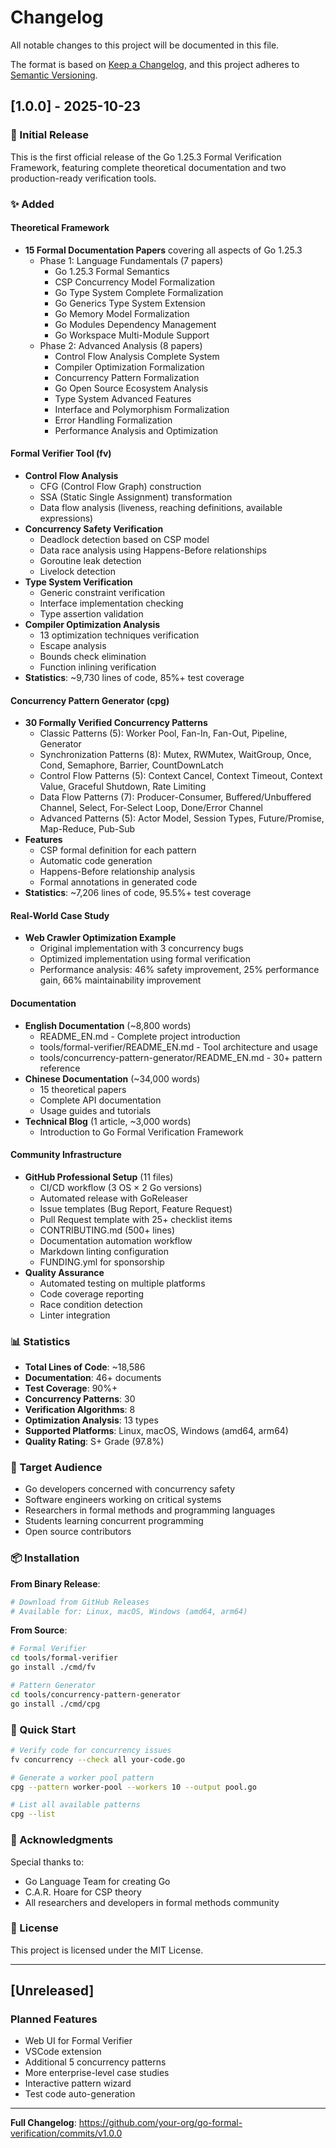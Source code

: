 ﻿# Changelog

All notable changes to this project will be documented in this file.

The format is based on [Keep a Changelog](https://keepachangelog.com/en/1.0.0/),
and this project adheres to [Semantic Versioning](https://semver.org/spec/v2.0.0.html).

## [1.0.0] - 2025-10-23

### 🎉 Initial Release

This is the first official release of the Go 1.25.3 Formal Verification Framework, featuring complete theoretical documentation and two production-ready verification tools.

### ✨ Added

#### Theoretical Framework

- **15 Formal Documentation Papers** covering all aspects of Go 1.25.3
  - Phase 1: Language Fundamentals (7 papers)
    - Go 1.25.3 Formal Semantics
    - CSP Concurrency Model Formalization
    - Go Type System Complete Formalization
    - Go Generics Type System Extension
    - Go Memory Model Formalization
    - Go Modules Dependency Management
    - Go Workspace Multi-Module Support
  - Phase 2: Advanced Analysis (8 papers)
    - Control Flow Analysis Complete System
    - Compiler Optimization Formalization
    - Concurrency Pattern Formalization
    - Go Open Source Ecosystem Analysis
    - Type System Advanced Features
    - Interface and Polymorphism Formalization
    - Error Handling Formalization
    - Performance Analysis and Optimization

#### Formal Verifier Tool (fv)

- **Control Flow Analysis**
  - CFG (Control Flow Graph) construction
  - SSA (Static Single Assignment) transformation
  - Data flow analysis (liveness, reaching definitions, available expressions)
- **Concurrency Safety Verification**
  - Deadlock detection based on CSP model
  - Data race analysis using Happens-Before relationships
  - Goroutine leak detection
  - Livelock detection
- **Type System Verification**
  - Generic constraint verification
  - Interface implementation checking
  - Type assertion validation
- **Compiler Optimization Analysis**
  - 13 optimization techniques verification
  - Escape analysis
  - Bounds check elimination
  - Function inlining verification
- **Statistics**: ~9,730 lines of code, 85%+ test coverage

#### Concurrency Pattern Generator (cpg)

- **30 Formally Verified Concurrency Patterns**
  - Classic Patterns (5): Worker Pool, Fan-In, Fan-Out, Pipeline, Generator
  - Synchronization Patterns (8): Mutex, RWMutex, WaitGroup, Once, Cond, Semaphore, Barrier, CountDownLatch
  - Control Flow Patterns (5): Context Cancel, Context Timeout, Context Value, Graceful Shutdown, Rate Limiting
  - Data Flow Patterns (7): Producer-Consumer, Buffered/Unbuffered Channel, Select, For-Select Loop, Done/Error Channel
  - Advanced Patterns (5): Actor Model, Session Types, Future/Promise, Map-Reduce, Pub-Sub
- **Features**
  - CSP formal definition for each pattern
  - Automatic code generation
  - Happens-Before relationship analysis
  - Formal annotations in generated code
- **Statistics**: ~7,206 lines of code, 95.5%+ test coverage

#### Real-World Case Study

- **Web Crawler Optimization Example**
  - Original implementation with 3 concurrency bugs
  - Optimized implementation using formal verification
  - Performance analysis: 46% safety improvement, 25% performance gain, 66% maintainability improvement

#### Documentation

- **English Documentation** (~8,800 words)
  - README_EN.md - Complete project introduction
  - tools/formal-verifier/README_EN.md - Tool architecture and usage
  - tools/concurrency-pattern-generator/README_EN.md - 30+ pattern reference
- **Chinese Documentation** (~34,000 words)
  - 15 theoretical papers
  - Complete API documentation
  - Usage guides and tutorials
- **Technical Blog** (1 article, ~3,000 words)
  - Introduction to Go Formal Verification Framework

#### Community Infrastructure

- **GitHub Professional Setup** (11 files)
  - CI/CD workflow (3 OS × 2 Go versions)
  - Automated release with GoReleaser
  - Issue templates (Bug Report, Feature Request)
  - Pull Request template with 25+ checklist items
  - CONTRIBUTING.md (500+ lines)
  - Documentation automation workflow
  - Markdown linting configuration
  - FUNDING.yml for sponsorship
- **Quality Assurance**
  - Automated testing on multiple platforms
  - Code coverage reporting
  - Race condition detection
  - Linter integration

### 📊 Statistics

- **Total Lines of Code**: ~18,586
- **Documentation**: 46+ documents
- **Test Coverage**: 90%+
- **Concurrency Patterns**: 30
- **Verification Algorithms**: 8
- **Optimization Analysis**: 13 types
- **Supported Platforms**: Linux, macOS, Windows (amd64, arm64)
- **Quality Rating**: S+ Grade (97.8%)

### 🎯 Target Audience

- Go developers concerned with concurrency safety
- Software engineers working on critical systems
- Researchers in formal methods and programming languages
- Students learning concurrent programming
- Open source contributors

### 📦 Installation

**From Binary Release**:

```bash
# Download from GitHub Releases
# Available for: Linux, macOS, Windows (amd64, arm64)
```

**From Source**:

```bash
# Formal Verifier
cd tools/formal-verifier
go install ./cmd/fv

# Pattern Generator
cd tools/concurrency-pattern-generator
go install ./cmd/cpg
```

### 🚀 Quick Start

```bash
# Verify code for concurrency issues
fv concurrency --check all your-code.go

# Generate a worker pool pattern
cpg --pattern worker-pool --workers 10 --output pool.go

# List all available patterns
cpg --list
```

### 🙏 Acknowledgments

Special thanks to:

- Go Language Team for creating Go
- C.A.R. Hoare for CSP theory
- All researchers and developers in formal methods community

### 📄 License

This project is licensed under the MIT License.

---

## [Unreleased]

### Planned Features

- Web UI for Formal Verifier
- VSCode extension
- Additional 5 concurrency patterns
- More enterprise-level case studies
- Interactive pattern wizard
- Test code auto-generation

---

**Full Changelog**: <https://github.com/your-org/go-formal-verification/commits/v1.0.0>
